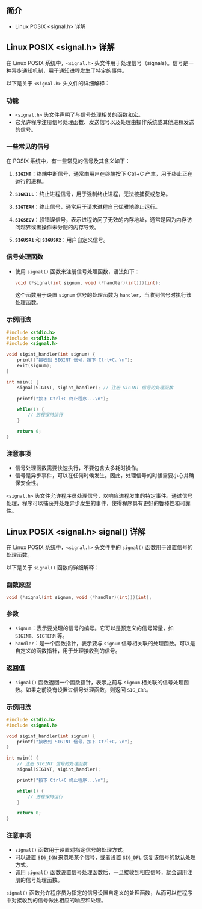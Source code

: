 ## 简介

+ Linux POSIX <signal.h> 详解

## Linux POSIX <signal.h> 详解

在 Linux POSIX 系统中，`<signal.h>` 头文件用于处理信号（signals）。信号是一种异步通知机制，用于通知进程发生了特定的事件。

以下是关于 `<signal.h>` 头文件的详细解释：

### 功能
- `<signal.h>` 头文件声明了与信号处理相关的函数和宏。
- 它允许程序注册信号处理函数、发送信号以及处理由操作系统或其他进程发送的信号。

### 一些常见的信号
在 POSIX 系统中，有一些常见的信号及其含义如下：

1. **`SIGINT`**：终端中断信号，通常由用户在终端按下 Ctrl+C 产生，用于终止正在运行的进程。

2. **`SIGKILL`**：终止进程信号，用于强制终止进程，无法被捕获或忽略。

3. **`SIGTERM`**：终止信号，通常用于请求进程自己优雅地终止运行。

4. **`SIGSEGV`**：段错误信号，表示进程访问了无效的内存地址，通常是因为内存访问越界或者操作未分配的内存导致。

5. **`SIGUSR1`** 和 **`SIGUSR2`**：用户自定义信号。

### 信号处理函数
- 使用 `signal()` 函数来注册信号处理函数，语法如下：
    ```c
    void (*signal(int signum, void (*handler)(int)))(int);
    ```
    这个函数用于设置 `signum` 信号的处理函数为 `handler`，当收到信号时执行该处理函数。

### 示例用法
```c
#include <stdio.h>
#include <stdlib.h>
#include <signal.h>

void sigint_handler(int signum) {
    printf("接收到 SIGINT 信号，按下 Ctrl+C。\n");
    exit(signum);
}

int main() {
    signal(SIGINT, sigint_handler); // 注册 SIGINT 信号的处理函数

    printf("按下 Ctrl+C 终止程序...\n");

    while(1) {
        // 进程保持运行
    }

    return 0;
}
```

### 注意事项
- 信号处理函数需要快速执行，不要包含太多耗时操作。
- 信号是异步事件，可以在任何时候发生。因此，处理信号的时候需要小心并确保安全性。

`<signal.h>` 头文件允许程序员处理信号，以响应进程发生的特定事件。通过信号处理，程序可以捕获并处理异步发生的事件，使得程序具有更好的鲁棒性和可靠性。

## Linux POSIX <signal.h> signal() 详解

在 Linux POSIX 系统中，`<signal.h>` 头文件中的 `signal()` 函数用于设置信号的处理函数。

以下是关于 `signal()` 函数的详细解释：

### 函数原型
```c
void (*signal(int signum, void (*handler)(int)))(int);
```

### 参数
- `signum`：表示要处理的信号的编号。它可以是预定义的信号常量，如 `SIGINT`、`SIGTERM` 等。
- `handler`：是一个函数指针，表示要与 `signum` 信号相关联的处理函数。可以是自定义的函数指针，用于处理接收到的信号。

### 返回值
- `signal()` 函数返回一个函数指针，表示之前与 `signum` 相关联的信号处理函数。如果之前没有设置过信号处理函数，则返回 `SIG_ERR`。

### 示例用法
```c
#include <stdio.h>
#include <signal.h>

void sigint_handler(int signum) {
    printf("接收到 SIGINT 信号，按下 Ctrl+C。\n");
}

int main() {
    // 注册 SIGINT 信号的处理函数
    signal(SIGINT, sigint_handler);

    printf("按下 Ctrl+C 终止程序...\n");

    while(1) {
        // 进程保持运行
    }

    return 0;
}
```

### 注意事项
- `signal()` 函数用于设置对指定信号的处理方式。
- 可以设置 `SIG_IGN` 来忽略某个信号，或者设置 `SIG_DFL` 恢复该信号的默认处理方式。
- 调用 `signal()` 函数设置信号处理函数后，一旦接收到相应信号，就会调用注册的信号处理函数。

`signal()` 函数允许程序员为指定的信号设置自定义的处理函数，从而可以在程序中对接收到的信号做出相应的响应和处理。